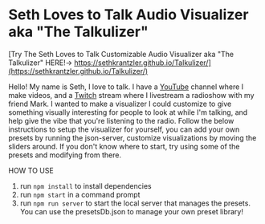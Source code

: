 # Seth Loves to Talk Audio Visualizer aka "The Talkulizer"

[Try The Seth Loves to Talk Customizable Audio Visualizer aka "The Talkulizer" HERE!-> https://sethkrantzler.github.io/Talkulizer/](https://sethkrantzler.github.io/Talkulizer/)

Hello! My name is Seth, I love to talk. I have a [YouTube](https://www.youtube.com/channel/UCHADUjRasSXYua_KZryZgVw) channel where I make videos, and a [Twitch](http://twitch.tv/sethlovestotalk) stream where I livestream a radioshow with my friend Mark. I wanted to make a visualizer I could customize to give something visually interesting for people to look at while I'm talking, and help give the vibe that you're listening to the radio. Follow the below instructions to setup the visualizer for yourself, you can add your own presets by running the json-server, customize visualizations by moving the sliders around. If you don't know where to start, try using some of the presets and modifying from there.

HOW TO USE

1. run `npm install` to install dependencies
2. run `npm start` in a command prompt
3. run `npm run server` to start the local server that manages the presets. You can use the presetsDb.json to manage your own preset library! 


